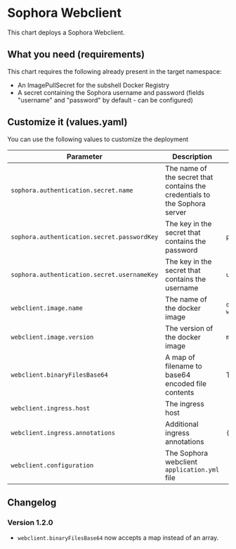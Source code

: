 # Sophora Webclient

This chart deploys a Sophora Webclient.

## What you need (requirements)

This chart requires the following already present in the target namespace:

* An ImagePullSecret for the subshell Docker Registry
* A secret containing the Sophora username and password (fields "username" and "password" by default - can be configured)

## Customize it (values.yaml)

You can use the following values to customize the deployment

| Parameter                                   | Description                                                                | Default                                         | Required |
|---------------------------------------------|----------------------------------------------------------------------------|-------------------------------------------------|----------|
| `sophora.authentication.secret.name`        | The name of the secret that contains the credentials to the Sophora server |                                                 | **yes**  |
| `sophora.authentication.secret.passwordKey` | The key in the secret that contains the password                           | `password`                                      | no       |
| `sophora.authentication.secret.usernameKey` | The key in the secret that contains the username                           | `username`                                      | no       |
| `webclient.image.name`                      | The name of the docker image                                               | `docker.subshell.com/sophora/sophora-webclient` | no       |
| `webclient.image.version`                   | The version of the docker image                                            | `master`                                        | no       |
| `webclient.binaryFilesBase64`               | A map of filename to base64 encoded file contents                          | The logo (logo.png)                             | no       |
| `webclient.ingress.host`                    | The ingress host                                                           |                                                 | **yes**  |
| `webclient.ingress.annotations`             | Additional ingress annotations                                             | `{}`                                            | no       |
| `webclient.configuration`                   | The Sophora webclient `application.yml` file                               |                                                 | **yes**  |


## Changelog

### Version 1.2.0

* `webclient.binaryFilesBase64` now accepts a map instead of an array.  